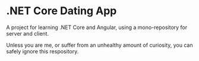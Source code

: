 # .NET Core Dating App

A project for learning .NET Core and Angular, using a mono-repository for server and client.

Unless you are me, or suffer from an unhealthy amount of curiosity, you can safely ignore this respository.